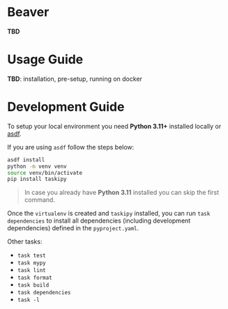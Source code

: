 # Beaver
**TBD**


# Usage Guide
**TBD**: installation, pre-setup, running on docker

# Development Guide

To setup your local environment you need **Python 3.11+** installed locally or [asdf](https://asdf-vm.com/).

If you are using `asdf` follow the steps below:

```bash
asdf install
python -m venv venv
source venv/bin/activate
pip install taskipy
```

>  In case you already have **Python 3.11** installed you can skip the first command.

Once the `virtualenv` is created and `taskipy` installed, you can run `task dependencies`
to install all dependencies (including development dependencies) defined in the `pyproject.yaml`.

Other tasks:

* `task test`
* `task mypy`
* `task lint`
* `task format`
* `task build`
* `task dependencies`
* `task -l`

